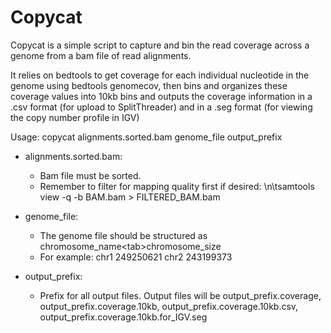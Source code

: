 # Copycat

Copycat is a simple script to capture and bin the read coverage across a genome from a bam file of read alignments. 

It relies on bedtools to get coverage for each individual nucleotide in the genome using bedtools genomecov, then bins and organizes these coverage values into 10kb bins and outputs the coverage information in a .csv format (for upload to SplitThreader) and in a .seg format (for viewing the copy number profile in IGV)

Usage:
copycat alignments.sorted.bam genome_file output_prefix

- alignments.sorted.bam:
  - Bam file must be sorted.
  - Remember to filter for mapping quality first if desired: \n\tsamtools view -q -b BAM.bam > FILTERED_BAM.bam

- genome_file:
  - The genome file should be structured as chromosome_name\<tab\>chromosome_size
  - For example:
    chr1    249250621
    chr2    243199373

- output_prefix:
  - Prefix for all output files. Output files will be output_prefix.coverage, output_prefix.coverage.10kb, output_prefix.coverage.10kb.csv, output_prefix.coverage.10kb.for_IGV.seg

